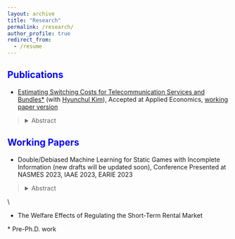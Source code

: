 ```yaml
---
layout: archive
title: "Research"
permalink: /research/
author_profile: true
redirect_from:
  - /resume
---
```

 
<span style="color:blue">Publications</span>
---

- [Estimating Switching Costs for Telecommunication Services and Bundles*](https://www.tandfonline.com/doi/full/10.1080/00036846.2022.2030046) (with [Hyunchul Kim](https://hyunkimecon.github.io/)), Accepted at Applied Economics, [working paper version](https://papers.ssrn.com/sol3/papers.cfm?abstract_id=3787321)

> <details><summary>Abstract</summary>  We develop a consumer-level demand model of telecommunications and broadcasting services taking into account the exhaustive set of alternatives available to consumers, including bundled services. We then estimate the switching costs associated with bundling. Previous studies are confined to choices of only one or two services, rather than addressing inter-relationships among different services made possible through bundling. We find that our approach improves the accuracy of switching cost estimates compared with when the choice sets are restricted in demand models. Our results also indicate that switching costs incurred with bundling is substantial, making up approximately 65% of monthly service costs. </details>


<span style="color:blue">Working Papers</span>
---

-  Double/Debiased Machine Learning for Static Games with Incomplete Information (new drafts will be updated soon), Conference Presented at NASMES 2023, IAAE 2023, EARIE 2023

> <details><summary>Abstract</summary>  This paper develops estimation and inference methods for game-theoretic models with many covariates. The methods combine the double/debiased machine learning (DML) framework with static games with incomplete information structure as in Bajariet al. (2010b). I provide valid inferences for low-dimensional parameters of interest in the presence of high-dimensional nuisance parameters when using machine learning estimators. An empirical application studies the growing issue of limited pharmacy access in rural Midwestern United States. The paper finds that the decline of independent pharmacies is associated with the new entry of chain pharmacies which leads to more limited pharmacy access. The effects are more pronounced in elderly towns. Using the static games of independent pharmacies, this paper finds that the effect of the rival independent pharmacy is 1.5 times larger using the developed estimator compared to Bajari et al. (2010b)’s estimator. I further find that the predictive performance of machine learning methods plays an important role in this difference. The first counterfactual simulation studies the role of new chain pharmacies in the local market structure. In the second counterfactual experiment, this paper evaluates the effect of the proposed subsidy program on improving limited pharmacy access, similar to the physician bonus program for Medicare-related services targeting areas with limited medical access. </details>

\\

- The Welfare Effects of Regulating the Short-Term Rental Market
 

\* Pre-Ph.D. work
